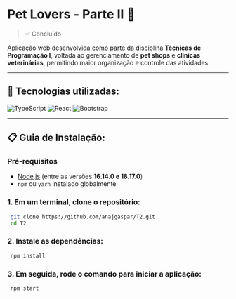 # Pet Lovers - Parte II 🐾
>✅ Concluído

Aplicação web desenvolvida como parte da disciplina **Técnicas de Programação I**, voltada ao gerenciamento de **pet shops** e **clínicas veterinárias**, permitindo maior organização e controle das atividades.

---

## 🔧 Tecnologias utilizadas:

![TypeScript](https://img.shields.io/badge/typescript-%23007ACC.svg?style=for-the-badge&logo=typescript&logoColor=white)
![React](https://img.shields.io/badge/react-%2320232a.svg?style=for-the-badge&logo=react&logoColor=%2361DAFB)
![Bootstrap](https://img.shields.io/badge/bootstrap-%238511FA.svg?style=for-the-badge&logo=bootstrap&logoColor=white)

---

## 📋 Guia de Instalação:

### Pré-requisitos
- [Node.js](https://nodejs.org/) (entre as versões **16.14.0 e 18.17.0**)
- `npm` ou `yarn` instalado globalmente

### 1. Em um terminal, clone o repositório:

```bash
 git clone https://github.com/anajgaspar/T2.git
 cd T2
  ```
  
### 2. Instale as dependências:

```bash
 npm install
```

### 3. Em seguida, rode o comando para iniciar a aplicação:

```bash
 npm start
```
